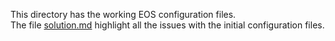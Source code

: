This directory has the working EOS configuration files.  
The file [solution.md](Troubleshooting_lab/solution.md) highlight all the issues with the initial configuration files.   
